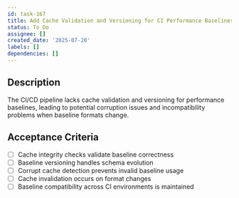 ```yaml
---
id: task-167
title: Add Cache Validation and Versioning for CI Performance Baselines
status: To Do
assignee: []
created_date: '2025-07-20'
labels: []
dependencies: []
---
```


## Description

The CI/CD pipeline lacks cache validation and versioning for performance baselines, leading to potential corruption issues and incompatibility problems when baseline formats change.

## Acceptance Criteria

- [ ] Cache integrity checks validate baseline correctness
- [ ] Baseline versioning handles schema evolution
- [ ] Corrupt cache detection prevents invalid baseline usage
- [ ] Cache invalidation occurs on format changes
- [ ] Baseline compatibility across CI environments is maintained
